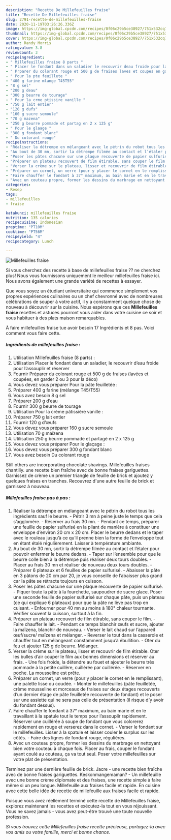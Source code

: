 ```yaml
---
description: "Recette De Millefeuilles fraise"
title: "Recette De Millefeuilles fraise"
slug: 2791-recette-de-millefeuilles-fraise
date: 2020-11-19T03:26:26.336Z
image: https://img-global.cpcdn.com/recipes/0f06c29b5ce38927/751x532cq70/millefeuilles-fraise-photo-principale-de-la-recette.jpg
thumbnail: https://img-global.cpcdn.com/recipes/0f06c29b5ce38927/751x532cq70/millefeuilles-fraise-photo-principale-de-la-recette.jpg
cover: https://img-global.cpcdn.com/recipes/0f06c29b5ce38927/751x532cq70/millefeuilles-fraise-photo-principale-de-la-recette.jpg
author: Randy Morris
ratingvalue: 3.8
reviewcount: 3
recipeingredient:
- " Millefeuilles fraise 8 parts "
- " Placer le fondant dans un saladier le recouvrir deau froide pour lassouplir et rserver"
- " Prparer du colorant rouge et 500 g de fraises laves et coupes en garder 2 ou 3 pour la dco"
- " Pour la pte feuillete "
- "400 g farine mlange T45T55"
- "8 g sel"
- "200 g deau"
- "300 g beurre de tourage"
- " Pour la crme ptissire vanille "
- "750 g lait entier"
- "120 g dufs"
- "160 g sucre semoule"
- "70 g mazena"
- "250 g beurre pommade et partag en 2 x 125 g"
- " Pour le glaage "
- "300 g fondant blanc"
- " Du colorant rouge"
recipeinstructions:
- "Réaliser la détrempe en mélangeant avec le pétrin du robot tous les ingrédients sauf le beurre. Pétrir 3 mn à peine juste le temps que cela s’agglomère. Réserver au frais 30 mn. Pendant ce temps, préparer une feuille de papier sulfurisé en la pliant de manière à constituer une enveloppe d’environ 20 cm x 20 cm. Placer le beurre dedans et le taper avec le rouleau jusqu’à ce qu’il prenne bien la forme de l’enveloppe tout en étant étalé régulièrement. Laisser à température ambiante."
- "Au bout de 30 mn, sortir la détrempe filmée au contact et l’étaler pour pouvoir enfermer le beurre dedans. Taper sur l’ensemble pour que le beurre colle bien à la détrempe puis réaliser deux tours doubles. Placer au frais 30 mn et réaliser de nouveau deux tours doubles. Préparer 6 plateaux et 6 feuilles de papier sulfurisé. Abaisser la pâte en 3 pâtons de 20 cm par 20, je vous conseille de l’abaisser plus grand car la pâte se rétracte toujours en cuisson."
- "Poser les pâtes chacune sur une plaque recouverte de papier sulfurisé. Piquer toute la pâte à la fourchette, saupoudrer de sucre glace. Poser une seconde feuille de papier sulfurisé sur chaque pâte, puis un plateau (ce qui explique 6 plateaux) pour que la pâte ne lève pas trop en cuisant. Enfourner pour 40 mn au moins à 180° chaleur tournante. Vérifier souvent la cuisson, surtout à la fin."
- "Préparer un plateau recouvert de film étirable, sans couper le film. Faire chauffer le lait. Pendant ce temps blanchir œufs et sucre, ajouter la maïzena, blanchir de nouveau. Verser le lait chaud sur l’appareil œuf/sucre/ maïzena et mélanger. Reverser le tout dans la casserole et chauffer tout en mélangeant constamment jusqu’à ébullition. Oter du feu et ajouter 125 g de beurre. Mélanger."
- "Verser la crème sur le plateau, lisser et recouvrir de film étirable. Oter les bulles d’air couper le film aux bonnes dimensions et réserver au frais. Une fois froide, la détendre au fouet et ajouter le beurre très pommade à la petite cuillère, cuillérée par cuillérée. Réserver en poche. La mousseline est prête."
- "Préparer un cornet, un verre (pour y placer le cornet en le remplissant), une palette lisse ou coudée. Monter le millefeuilles (pâte feuilletée, crème mousseline et morceaux de fraises sur deux étages recouverts d’un dernier étage de pâte feuilletée recouverte de fondant) et le poser sur une assiette qui ne sera pas celle de présentation (il risque d’y avoir du fondant dessus)."
- "Faire chauffer le fondant à 37° maximum, au bain marie et en le travaillant à la spatule tout le temps pour l’assouplir rapidement. Réserver une cuillérée à soupe de fondant que vous colorerez rapidement en rouge et verserez dans le cornet. Verser le fondant sur le millefeuilles. Lisser à la spatule et laisser couler le surplus sur les côtés. Faire des lignes de fondant rouge, régulières."
- "Avec un couteau propre, former les dessins du marbrage en nettoyant bien votre couteau à chaque fois. Placer au frais, couper le fondant ayant coulé au couteau, ça va tout seul. Poser votre millefeuilles sur votre plat de présentation."
categories:
- Resep
tags:
- millefeuilles
- fraise

katakunci: millefeuilles fraise 
nutrition: 135 calories
recipecuisine: Indonesian
preptime: "PT10M"
cooktime: "PT56M"
recipeyield: "4"
recipecategory: Lunch

---
```



![Millefeuilles fraise](https://img-global.cpcdn.com/recipes/0f06c29b5ce38927/751x532cq70/millefeuilles-fraise-photo-principale-de-la-recette.jpg)

Si vous cherchez des recette à base de millefeuilles fraise ?? ne cherchez plus! Nous vous fournissons uniquement le meilleur millefeuilles fraise ici. Nous avons également une grande variété de recettes à essayer.

Que vous soyez un étudiant universitaire qui commence simplement vos propres expériences culinaires ou un chef chevronné avec de nombreuses célébrations de souper à votre actif, il y a constamment quelque chose de nouveau à découvrir sur la cuisine. Nous espérons que ces <strong> Millefeuilles fraise </strong> recettes et astuces pourront vous aider dans votre cuisine ce soir et vous habituer à des plats maison remarquables.

<!--inarticleads1-->

À faire millefeuilles fraise tue avoir besoin 17 Ingrédients et 8 pas. Voici comment vous faire cette.

##### Ingrédients de millefeuilles fraise :

1. Utilisation  Millefeuilles fraise (8 parts) :
1. Utilisation  Placer le fondant dans un saladier, le recouvrir d’eau froide pour l’assouplir et réserver
1. Fournir  Préparer du colorant rouge et 500 g de fraises (lavées et coupées, en garder 2 ou 3 pour la déco)
1. Vous devez vous préparer  Pour la pâte feuilletée :
1. Préparer 400 g farine (mélange T45/T55)
1. Vous avez besoin 8 g sel
1. Préparer 200 g d’eau
1. Fournir 300 g beurre de tourage
1. Utilisation  Pour la crème pâtissière vanille :
1. Préparer 750 g lait entier
1. Fournir 120 g d’œufs
1. Vous devez vous préparer 160 g sucre semoule
1. Utilisation 70 g maïzena
1. Utilisation 250 g beurre pommade et partagé en 2 x 125 g
1. Vous devez vous préparer  Pour le glaçage :
1. Vous devez vous préparer 300 g fondant blanc
1. Vous avez besoin  Du colorant rouge


Still others are incorporating chocolate shavings. Millefeuilles fraises chantilly. une recette bien fraîche avec de bonne fraises gariguettes. Garnissez de crème un premier triangle de feuille de brick et ajoutez y quelques fraises en tranches. Recouvrez d&#39;une autre feuille de brick et garnissez à nouveau. 

<!--inarticleads2-->

##### Millefeuilles fraise pas à pas :

1. Réaliser la détrempe en mélangeant avec le pétrin du robot tous les ingrédients sauf le beurre. - Pétrir 3 mn à peine juste le temps que cela s’agglomère. - Réserver au frais 30 mn. - Pendant ce temps, préparer une feuille de papier sulfurisé en la pliant de manière à constituer une enveloppe d’environ 20 cm x 20 cm. Placer le beurre dedans et le taper avec le rouleau jusqu’à ce qu’il prenne bien la forme de l’enveloppe tout en étant étalé régulièrement. Laisser à température ambiante.
1. Au bout de 30 mn, sortir la détrempe filmée au contact et l’étaler pour pouvoir enfermer le beurre dedans. - Taper sur l’ensemble pour que le beurre colle bien à la détrempe puis réaliser deux tours doubles. - Placer au frais 30 mn et réaliser de nouveau deux tours doubles. - Préparer 6 plateaux et 6 feuilles de papier sulfurisé. - Abaisser la pâte en 3 pâtons de 20 cm par 20, je vous conseille de l’abaisser plus grand car la pâte se rétracte toujours en cuisson.
1. Poser les pâtes chacune sur une plaque recouverte de papier sulfurisé. - Piquer toute la pâte à la fourchette, saupoudrer de sucre glace. Poser une seconde feuille de papier sulfurisé sur chaque pâte, puis un plateau (ce qui explique 6 plateaux) pour que la pâte ne lève pas trop en cuisant. - Enfourner pour 40 mn au moins à 180° chaleur tournante. Vérifier souvent la cuisson, surtout à la fin.
1. Préparer un plateau recouvert de film étirable, sans couper le film. - Faire chauffer le lait. - Pendant ce temps blanchir œufs et sucre, ajouter la maïzena, blanchir de nouveau. - Verser le lait chaud sur l’appareil œuf/sucre/ maïzena et mélanger. - Reverser le tout dans la casserole et chauffer tout en mélangeant constamment jusqu’à ébullition. - Oter du feu et ajouter 125 g de beurre. Mélanger.
1. Verser la crème sur le plateau, lisser et recouvrir de film étirable. Oter les bulles d’air couper le film aux bonnes dimensions et réserver au frais. - Une fois froide, la détendre au fouet et ajouter le beurre très pommade à la petite cuillère, cuillérée par cuillérée. - Réserver en poche. La mousseline est prête.
1. Préparer un cornet, un verre (pour y placer le cornet en le remplissant), une palette lisse ou coudée. - Monter le millefeuilles (pâte feuilletée, crème mousseline et morceaux de fraises sur deux étages recouverts d’un dernier étage de pâte feuilletée recouverte de fondant) et le poser sur une assiette qui ne sera pas celle de présentation (il risque d’y avoir du fondant dessus).
1. Faire chauffer le fondant à 37° maximum, au bain marie et en le travaillant à la spatule tout le temps pour l’assouplir rapidement. Réserver une cuillérée à soupe de fondant que vous colorerez rapidement en rouge et verserez dans le cornet. - Verser le fondant sur le millefeuilles. Lisser à la spatule et laisser couler le surplus sur les côtés. - Faire des lignes de fondant rouge, régulières.
1. Avec un couteau propre, former les dessins du marbrage en nettoyant bien votre couteau à chaque fois. Placer au frais, couper le fondant ayant coulé au couteau, ça va tout seul. Poser votre millefeuilles sur votre plat de présentation.


Terminez par une dernière feuille de brick. Jacre - une recette bien fraîche avec de bonne fraises gariguettes. Keskonmangemaman? - Un millefeuille avec une bonne crème diplomate et des fraises, une recette simple à faire même si un peu longue. Millefeuille aux fraises facile et rapide. En cuisine avec cette belle idée de recette de millefeuille aux fraises facile et rapide. 

<!--inarticleads1-->

<p>
Puisque vous avez réellement terminé cette recette de Millefeuilles fraise, explorez maintenant les recettes et exécutez-la tout en vous réjouissant. Vous ne savez jamais - vous avez peut-être trouvé une toute nouvelle profession.
</p>

<p>
<i>Si vous trouvez cette Millefeuilles fraise recette précieuse, partagez-la avec vos amis ou votre famille, merci et bonne chance.</i>
</p>
